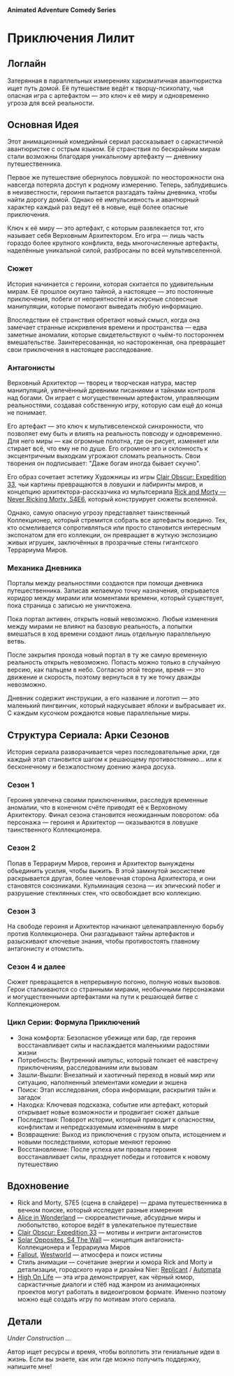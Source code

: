 #### Animated Adventure Comedy Series

# Приключения Лилит

## Логлайн

Затерянная в параллельных измерениях харизматичная авантюристка ищет путь домой. Её путешествие ведёт к творцу-психопату, чья опасная игра с артефактом — это ключ к её миру и одновременно угроза для всей реальности.

## Основная Идея

Этот анимационный комедийный сериал рассказывает о саркастичной авантюристке с острым языком. Её странствия по бескрайним мирам стали возможны благодаря уникальному артефакту — дневнику путешественника.

Первое же путешествие обернулось ловушкой: по неосторожности она навсегда потеряла доступ к родному измерению. Теперь, заблудившись в неизвестности, героиня пытается разгадать тайны дневника, чтобы найти дорогу домой. Однако её импульсивность и авантюрный характер каждый раз ведут её в новые, ещё более опасные приключения.

Ключ к её миру — это артефакт, с которым развлекается тот, кто называет себя Верховным Архитектором. Его игра — лишь часть гораздо более крупного конфликта, ведь многочисленные артефакты, наделённые уникальной силой, разбросаны по всей мультивселенной.

### Сюжет

История начинается с героини, которая скитается по удивительным мирам. Её прошлое окутано тайной, а настоящее — это постоянные приключения, побеги от неприятностей и искусные словесные манипуляции, которые помогают выведать любую информацию.

Впоследствии её странствия обретают новый смысл, когда она замечает странные искривления времени и пространства — едва заметные аномалии, которые свидетельствуют о чьём-то постороннем вмешательстве. Заинтересованная, но настороженная, она превращает свои приключения в настоящее расследование.

### Антагонисты

Верховный Архитектор — творец и творческая натура, мастер манипуляций, увлечённый древними писаниями и тайнами контроля над богами. Он играет с могущественным артефактом, управляющим реальностями, создавая собственную игру, которую сам ещё до конца не понимает.

Его артефакт — это ключ к мультивселенской синхронности, что позволяет ему быть и влиять на реальность повсюду и одновременно. Для него миры — как огромные полотна, где он рисует, изменяет или стирает всё, что ему не по душе. Его огромное эго и склонность к эксцентричным выходкам угрожают сломать реальность. Свои творения он подписывает: "Даже богам иногда бывает скучно".

Его образ сочетает эстетику Художницы из игры [Clair Obscur: Expedition 33](https://store.steampowered.com/app/1903340/Clair_Obscur_Expedition_33/), чьи картины превращаются в ловушки и лабиринты миров, и концепцию архитектора-рассказчика из мультсериала [Rick and Morty — Never Ricking Morty, S4E6](https://www.imdb.com/title/tt10655686/), который конструирует сюжеты вселенной.

Однако, самую опасную угрозу представляет таинственный Коллекционер, который стремится собрать все артефакты воедино. Тех, кто осмеливается сопротивляться или просто становится интересным экспонатом для его коллекции, он превращает в жуткую экспозицию живых игрушек, заключённых в прозрачные стены гигантского Террариума Миров.

### Механика Дневника

Порталы между реальностями создаются при помощи дневника путешественника. Записав желаемую точку назначения, открывается коридор между мирами или моментами времени, который существует, пока страница с записью не уничтожена.

Пока портал активен, открыть новый невозможно. Любые изменения между мирами не влияют на базовую реальность, а попытки вмешаться в ход времени создают лишь отдельную параллельную ветвь.

После закрытия прохода новый портал в ту же самую временную реальность открыть невозможно. Попасть можно только в случайную версию, как пальцем в небо. Согласно этой теории, время — это движение и скорость, поэтому вернуться в ту же точку дважды невозможно.

Дневник содержит инструкции, а его название и логотип — это маленький пингвинчик, который надкусывает яблоки и выбрасывает их. С каждым кусочком рождаются новые параллельные миры.

## Структура Сериала: Арки Сезонов

История сериала разворачивается через последовательные арки, где каждый этап становится шагом к решающему противостоянию… или к бесконечному и безжалостному доению жанра досуха.

### Сезон 1

Героиня увлечена своими приключениями, расследуя временные аномалии, что в конечном счёте приводят её к Верховному Архитектору. Финал сезона становится неожиданным поворотом: оба персонажа — героиня и Архитектор — оказываются в ловушке таинственного Коллекционера.

### Сезон 2

Попав в Террариум Миров, героиня и Архитектор вынуждены объединить усилия, чтобы выжить. В этой замкнутой экосистеме раскрывается другая, более человечная сторона Архитектора, и они становятся союзниками. Кульминация сезона — их эпический побег и разрушение стеклянных стен, что освобождает всю коллекцию.

### Сезон 3

На свободе героиня и Архитектор начинают целенаправленную борьбу против Коллекционера. Они разгадывают тайны артефактов и разыскивают ключевые знания, чтобы противостоять главному антагонисту и отомстить.

### Сезон 4 и далее

Сюжет превращается в непрерывную погоню, полную новых вызовов. Герои сталкиваются со странными мирами, необычными персонажами и могущественными артефактами на пути к решающей битве с Коллекционером.

### Цикл Серии: Формула Приключений

- Зона комфорта: Безопасное убежище или бар, где героиня восстанавливает силы и наслаждается маленькими радостями жизни
- Потребность: Внутренний импульс, который толкает её навстречу приключениям, расследованиям или вызовам
- Зашли-Вышли: Внезапный и хаотичный переход в новый мир или ситуацию, наполненный элементами комедии и экшена
- Поиск: Этап исследования, сбора информации, раскрытия тайн и загадок
- Находка: Ключевая подсказка, событие или артефакт, который открывает новые возможности и продвигает сюжет дальше
- Последствия: Поворот истории, который приводит к опасностям, конфликтам и непредсказуемым изменениям в мире
- Возвращение: Выход из приключения с грузом опыта, истощением и новыми последствиями, которые меняют героиню
- Восстановление: После успеха или провала героиня восстанавливает силы, празднует победы и готовится к новому путешествию

## Вдохновение

- Rick and Morty, S7E5 (сцена в слайдере) — драма путешественника в вечном поиске, который исследует разные измерения
- [Alice in Wonderland](https://www.imdb.com/title/tt1014759/) — сюрреалистичные, абсурдные миры и любопытство, которое ведёт в увлекательное путешествие
- [Clair Obscur: Expedition 33](https://store.steampowered.com/app/1903340/Clair_Obscur_Expedition_33/) — мотивы и интриги антагонистов
- [Solar Opposites, S4 The Wall](https://www.youtube.com/watch?v=K0a85gwgQ8A) — концепция антагониста-Коллекционера и Террариума Миров
- [Fallout](https://www.imdb.com/title/tt12637874/), [Westworld](https://www.imdb.com/title/tt0475784/) — атмосфера и поиск истины
- Стиль анимации — сочетание энергии и юмора Rick and Morty и детализации, городского нуара и дизайна Nier: [Replicant](https://store.steampowered.com/app/1113560/NieR_Replicant_ver122474487139/) / [Automata](https://store.steampowered.com/app/524220/NieRAutomata/)
- [High On Life](https://store.steampowered.com/app/1583230/High_On_Life/) — эта игра демонстрирует, как чёрный юмор, саркастичные диалоги и стёб над жанром из анимационных проектов могут работать в видеоигровом формате. Именно поэтому можно ещё создать игру по мотивам этого сериала.

## Детали

*Under Construction …*

Автор ищет ресурсы и время, чтобы воплотить эти гениальные идеи в жизнь. Если вы знаете, как или где можно получить поддержку, напишите мне!